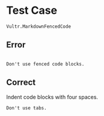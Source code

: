 # Test Case

    Vultr.MarkdownFencedCode

## Error

```

Don't use fenced code blocks.

```

## Correct

Indent code blocks with four spaces. 

    Don't use tabs.

